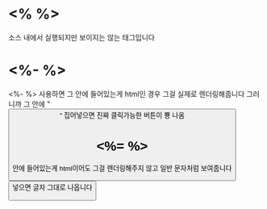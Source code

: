 
# <% %>
소스 내에서 실행되지만 보이지는 않는 태그입니다

# <%- %>
<%- %> 사용하면 그 안에 들어있는게 html인 경우 그걸 실제로 렌더링해줍니다
그러니까 그 안에 "<button/>" 집어넣으면 진짜 클릭가능한 버튼이 뿅 나옴
# <%= %>
안에 들어있는게 html이어도 그걸 렌더링해주지 않고 일반 문자처럼 보여줍니다 <button/> 넣으면 글자 그대로 나옵니다

 